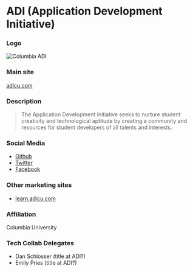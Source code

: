 # ADI (Application Development Initiative)

### Logo

![Columbia ADI](https://scontent-lga3-1.xx.fbcdn.net/hphotos-xpa1/v/t1.0-9/1526502_628989350470252_1263405754_n.png?oh=5361c3debfdf58cd3440c549d3ac74fc&oe=56913132)

### Main site

[adicu.com](http://adicu.com)

### Description

> The Application Development Initiative seeks to nurture student creativity and technological aptitude by creating a community and resources for student developers of all talents and interests.

### Social Media

- [Github](https://github.com/adicu)
- [Twitter](https://twitter.com/adicu/)
- [Facebook](https://www.facebook.com/ADICU)

### Other marketing sites

- [learn.adicu.com](https://adicu.com/resources)

### Affiliation

Columbia University

### Tech Collab Delegates

- Dan Schlosser (title at ADI?)
- Emily Pries (title at ADI?)
